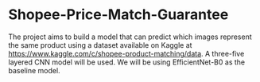 # Shopee-Price-Match-Guarantee
The project aims to build a model that can predict which images represent the same product using a dataset available on Kaggle at https://www.kaggle.com/c/shopee-product-matching/data. A three-five layered CNN model will be used. We will be using EfficientNet-B0 as the baseline model.

